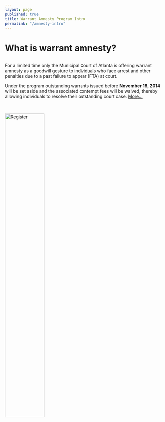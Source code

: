 ```yaml
---
layout: page
published: true
title: Warrant Amnesty Program Intro
permalink: "/amnesty-intro"
---
```


# What is warrant amnesty?
##

For a limited time only the Municipal Court of Atlanta is offering warrant amnesty as a 
goodwill gesture to individuals who face arrest and other penalties due to a past failure to appear (FTA) at court.  

Under the program outstanding warrants issued before <b>November 18, 2014</b> will be set aside and the associated contempt fees
will be waived, thereby allowing individuals to resolve their outstanding court case. <a href="#">More...</a>

<br/><br/>
<a href="http://dit-webtest-01/drfcc/waf.aspx" target="_blank"><img src="http://dit-webtest-01/drfcc/img/ro.png" alt="Register" style="width: 50%; height: 50%"/></a>
